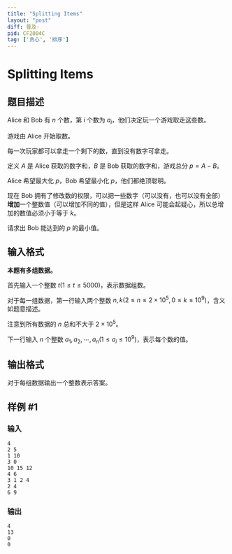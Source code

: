 ```yaml
---
title: "Splitting Items"
layout: "post"
diff: 普及-
pid: CF2004C
tag: ['贪心', '排序']
---
```


# Splitting Items

## 题目描述

Alice 和 Bob 有 $n$ 个数，第 $i$ 个数为 $a_i$，他们决定玩一个游戏取走这些数。

游戏由 Alice 开始取数。

每一次玩家都可以拿走一个剩下的数，直到没有数字可拿走。

定义 $A$ 是 Alice 获取的数字和，$B$ 是 Bob 获取的数字和，游戏总分 $p = A - B$。

Alice 希望最大化 $p$，Bob 希望最小化 $p$，他们都绝顶聪明。

现在 Bob 拥有了修改数的权限，可以把一些数字（可以没有，也可以没有全部）**增加**一个整数值（可以增加不同的值），但是这样 Alice 可能会起疑心，所以总增加的数值必须小于等于 $k$。

请求出 Bob 能达到的 $p$ 的最小值。

## 输入格式

**本题有多组数据。**

首先输入一个整数 $t (1 \le t \le 5000)$，表示数据组数。

对于每一组数据，第一行输入两个整数 $n, k (2 \le n \le 2 \times 10 ^ 5, 0 \le k \le 10 ^ 9)$，含义如题意描述。

注意到所有数据的 $n$ 总和不大于 $2 \times 10 ^ 5$。

下一行输入 $n$ 个整数 $a_1, a_2, \cdots, a_n (1 \le a_i \le 10 ^ 9)$，表示每个数的值。

## 输出格式

对于每组数据输出一个整数表示答案。

## 样例 #1

### 输入

```
4
2 5
1 10
3 0
10 15 12
4 6
3 1 2 4
2 4
6 9
```

### 输出

```
4
13
0
0
```

